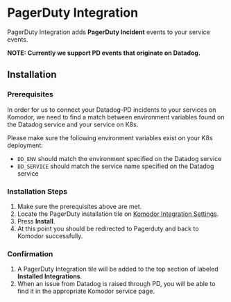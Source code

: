 # PagerDuty Integration

PagerDuty Integration adds __PagerDuty Incident__ events to your service events.

**NOTE: Currently we support PD events that originate on Datadog.**

## Installation

### Prerequisites

In order for us to connect your Datadog-PD incidents to your services on Komodor, we need to find a match between environment variables found on the Datadog service and your service on K8s.

Please make sure the following environment variables exist on your K8s deployment:
- `DD_ENV` should match the environment specified on the Datadog service
- `DD_SERVICE` should match the service name specified on the Datadog service

### Installation Steps

1. Make sure the prerequisites above are met.
1. Locate the PagerDuty installation tile on [Komodor Integration Settings](https://app.komodor.com/main/integration).
1. Press __Install__.
1. At this point you should be redirected to Pagerduty and back to Komodor successfully.

### Confirmation

1. A PagerDuty Integration tile will be added to the top section of labeled __Installed Integrations__.
1. When an issue from Datadog is raised through PD, you will be able to find it in the appropriate Komodor service page.